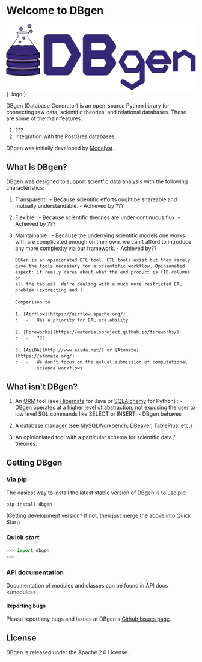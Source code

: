 # Welcome to DBgen

![Logo](img/dbgen_logo.png){ .logo }

DBgen (Database Generator) is an open-source Python library for
connecting raw data, scientific theories, and relational databases.
These are some of the main features:

1.  ???
2.  Integration with the PostGres databases.

DBgen was initially developed by [Modelyst](https://www.modelyst.io/) .

## What is DBgen?

DBgen was designed to support scientfic data analysis with the following
characteristics:

1.  Transparent
    : - Because scientific efforts ought be shareable and mutually
    understandable. - Achieved by ???

2.  Flexible
    : - Because scientific theories are under continuous flux. - Achieved by ???

3.  Maintainable
    : - Because the underlying scientific models one works with are
    complicated enough on their own, we can't afford to introduce
    any more complexity via our framework. - Achieved by??

        DBGen is an opinionated ETL tool. ETL tools exist but they rarely
        give the tools necessary for a scientific workflow. Opinionated
        aspect: it really cares about what the end product is (ID columns on
        all the tables). We're dealing with a much more restricted ETL
        problem (extracting and ).

        Comparison to

        1. [Airflow](https://airflow.apache.org/)
        :   -   Has a priority for ETL scalability

        2. [Fireworks](https://materialsproject.github.io/fireworks/)
        :   -   ???

        3. [AiiDA](http://www.aiida.net/) or [Atomate](https://atomate.org/)
        :   -   We don't focus on the actual submission of computational
                science workflows.

## What isn't DBgen?

1. An [ORM](https://en.wikipedia.org/wiki/Object-relational_mapping) tool (see [Hibernate](http://hibernate.org/orm/) for Java or [SQLAlchemy](https://www.sqlalchemy.org/) for Python)
   : - DBgen operates at a higher level of abstraction, not exposing
   the user to low level SQL commands like SELECT or INSERT. - DBgen behaves

2. A database manager (see
   [MySQLWorkbench](https://www.mysql.com/products/workbench/),
   [DBeaver](https://dbeaver.io/), [TablePlus](https://tableplus.com/),
   etc.)
3. An opinioniated tool with a particular schema for scientific data /
   theories.

## Getting DBgen

### Via pip

The easiest way to install the latest stable version of DBgen is to use
pip:

    pip install dbgen

(Getting development version? If not, then just merge the above into
Quick Start)

### Quick start

```Python
>>> import dbgen
>>>
```

### API documentation

Documentation of modules and classes can be found in
API docs \</modules\>.

#### Reporting bugs

Please report any bugs and issues at DBgen's [Github Issues
page](https://github.com/modelyst/dbgen/issues).

## License

DBgen is released under the Apache 2.0 License.
